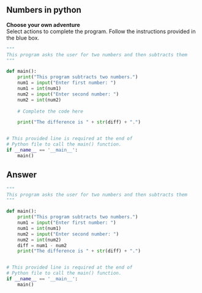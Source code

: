 ## Numbers in python

**Choose your own adventure**\
Select actions to complete the program. Follow the instructions provided in the blue box.

```python
"""
This program asks the user for two numbers and then subtracts them
"""

def main():
    print("This program subtracts two numbers.")
    num1 = input("Enter first number: ")
    num1 = int(num1)
    num2 = input("Enter second number: ")
    num2 = int(num2)
    
    # Complete the code here

    print("The difference is " + str(diff) + ".")


# This provided line is required at the end of
# Python file to call the main() function.
if __name__ == '__main__':
    main()
```

## Answer
```python
"""
This program asks the user for two numbers and then subtracts them
"""

def main():
    print("This program subtracts two numbers.")
    num1 = input("Enter first number: ")
    num1 = int(num1)
    num2 = input("Enter second number: ")
    num2 = int(num2)
    diff = num1 - num2
    print("The difference is " + str(diff) + ".")


# This provided line is required at the end of
# Python file to call the main() function.
if __name__ == '__main__':
    main()
```